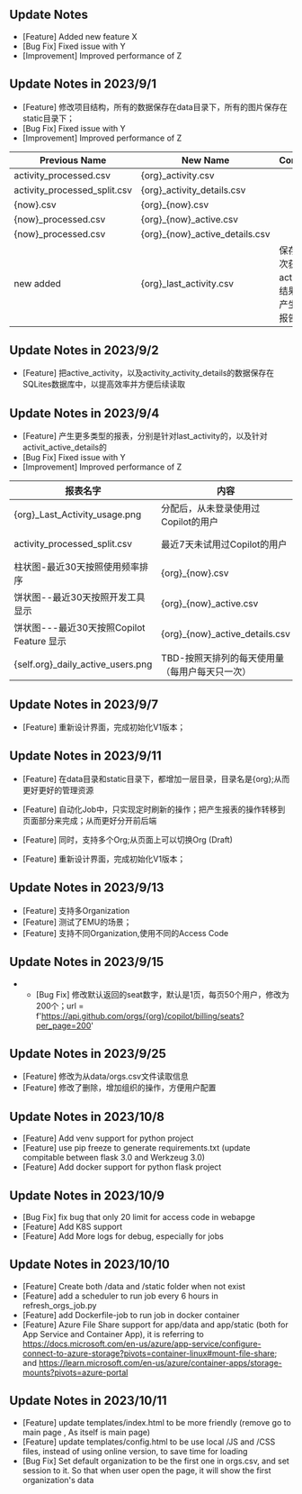 ## Update Notes

- [Feature] Added new feature X
- [Bug Fix] Fixed issue with Y
- [Improvement] Improved performance of Z


## Update Notes in 2023/9/1

- [Feature] 修改项目结构，所有的数据保存在data目录下，所有的图片保存在static目录下；
- [Bug Fix] Fixed issue with Y
- [Improvement] Improved performance of Z

| Previous Name | New Name | Comments |
| --- | --- | --- |
| activity_processed.csv | {org}_activity.csv |  |
| activity_processed_split.csv |{org}_activity_details.csv  |  |
|{now}.csv  |{org}_{now}.csv  |  |
|{now}_processed.csv  |{org}_{now}_active.csv  |  |
|{now}_processed.csv  |{org}_{now}_active_details.csv  |  |
|new added    |{org}_last_activity.csv  | 保存最近一次获取last activity的结果，以便产生最新的报告 |

## Update Notes in 2023/9/2

- [Feature] 把active_activity，以及activity_activity_details的数据保存在SQLites数据库中，以提高效率并方便后续读取

## Update Notes in 2023/9/4

- [Feature] 产生更多类型的报表，分别是针对last_activity的，以及针对activit_active_details的
- [Bug Fix] Fixed issue with Y
- [Improvement] Improved performance of Z


| 报表名字  | 内容 | Comments |
| --- | --- | --- |
| {org}_Last_Activity_usage.png| 分配后，从未登录使用过Copilot的用户 | 针对last_activity |
| activity_processed_split.csv |最近7天未试用过Copilot的用户  |  针对last_activity |
|柱状图-最近30天按照使用频率排序 |{org}_{now}.csv  |  |
|饼状图--最近30天按照开发工具显示  |{org}_{now}_active.csv  |  |
|饼状图---最近30天按照Copilot Feature 显示  |{org}_{now}_active_details.csv  |  |
|{self.org}_daily_active_users.png |TBD-按照天排列的每天使用量（每用户每天只一次）|散点图 |

## Update Notes in 2023/9/7

- [Feature] 重新设计界面，完成初始化V1版本；

## Update Notes in 2023/9/11

- [Feature] 在data目录和static目录下，都增加一层目录，目录名是{org};从而更好更好的管理资源
- [Feature] 自动化Job中，只实现定时刷新的操作；把产生报表的操作转移到页面部分来完成；从而更好分开前后端
- [Feature] 同时，支持多个Org;从页面上可以切换Org (Draft)


- [Feature] 重新设计界面，完成初始化V1版本；

## Update Notes in 2023/9/13

- [Feature] 支持多Organization
- [Feature] 测试了EMU的场景；
- [Feature] 支持不同Organization,使用不同的Access Code


## Update Notes in 2023/9/15

- - [Bug Fix] 修改默认返回的seat数字，默认是1页，每页50个用户，修改为200个；url = f'https://api.github.com/orgs/{org}/copilot/billing/seats?per_page=200'


## Update Notes in 2023/9/25

- [Feature] 修改为从data/orgs.csv文件读取信息
- [Feature] 修改了删除，增加组织的操作，方便用户配置

## Update Notes in 2023/10/8

- [Feature] Add venv support for python project
- [Feature] use pip freeze to generate requirements.txt (update compitable between flask 3.0 and Werkzeug 3.0)
- [Feature] Add docker support for python flask project

## Update Notes in 2023/10/9
- [Bug Fix] fix bug that only 20 limit for access code in webapge
- [Feature] Add K8S support
- [Feature] Add More logs for debug, especially for jobs 

## Update Notes in 2023/10/10
- [Feature] Create both /data and /static folder when not exist
- [Feature] add a scheduler to run job every 6 hours in refresh_orgs_job.py
- [Feature] add Dockerfile-job to run job in docker container
- [Feature] Azure File Share support for app/data and app/static (both for App Service and Container App), it is referring to https://docs.microsoft.com/en-us/azure/app-service/configure-connect-to-azure-storage?pivots=container-linux#mount-file-share; and https://learn.microsoft.com/en-us/azure/container-apps/storage-mounts?pivots=azure-portal

## Update Notes in 2023/10/11
- [Feature] update templates/index.html to be more friendly (remove go to main page , As itself is main page)
- [Feature] update templates/config.html to be use local /JS and /CSS files, instead of using online version, to save time for loading
- [Bug Fix] Set default organization to be the first one in orgs.csv, and set session to it. So that when user open the page, it will show the first organization's data




